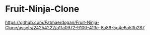 # Fruit-Ninja-Clone

https://github.com/Fatmaerdogan/Fruit-Ninja-Clone/assets/24254222/a11a0972-9100-413e-8a89-5c4e6a53b287

